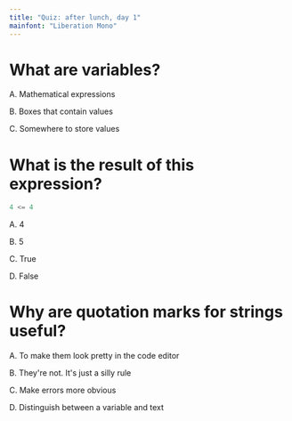 ```yaml
---
title: "Quiz: after lunch, day 1"
mainfont: "Liberation Mono"
---
```


# What are variables?

A.  Mathematical expressions

B.  Boxes that contain values

C.  Somewhere to store values

# What is the result of this expression?

```python
4 <= 4
```

A.  4

B.  5

C.  True

D.  False

# Why are quotation marks for strings useful?

A.  To make them look pretty in the code editor

B.  They're not. It's just a silly rule

C.  Make errors more obvious

D.  Distinguish between a variable and text

